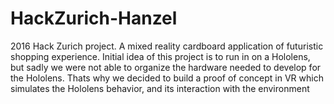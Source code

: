 # HackZurich-Hanzel

2016 Hack Zurich project. A mixed reality cardboard application of futuristic shopping experience. 
Initial idea of this project is to run in on a Hololens, but sadly we were not able to organize the hardware needed to develop for the Hololens. Thats why we decided to build a proof of concept in VR which simulates the Hololens behavior, and its interaction with the environment 
